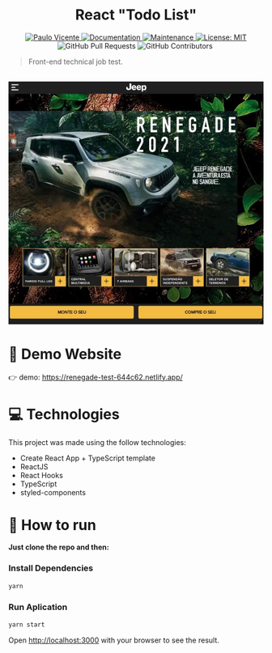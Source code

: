 <h1 align="center">React "Todo List"</h1>

<p align="center">
  <a href="https://www.linkedin.com/in/paulo-vicente-6abab0198/">
    <img alt="Paulo Vicente" src="https://img.shields.io/badge/-PauloVicente-f4bc41?style=flat&logo=Linkedin&logoColor=white" />
  </a>
  <a href="https://github.com/0xb0b1/renegade-jeep#readme">
    <img alt="Documentation" src="https://img.shields.io/badge/documentation-yes-f4bc41.svg" target="_blank" />
  </a>
  <a href="https://github.com/0xb0b1/renegade-jeep/graphs/commit-activity">
    <img alt="Maintenance" src="https://img.shields.io/badge/Maintained%3F-yes-f4bc41.svg" target="_blank" />
  </a>
  <a href="https://github.com/0xb0b1/renegade-jeep/blob/master/LICENSE">
    <img alt="License: MIT" src="https://img.shields.io/badge/License-MIT-f4bc41.svg" target="_blank" />
  </a>
  <img alt="GitHub Pull Requests" src="https://img.shields.io/github/issues-pr/0xb0b1/renegade-jeep?color=f4bc41" />
  <img alt="GitHub Contributors" src="https://img.shields.io/github/contributors/0xb0b1/renegade-jeep?color=f4bc41" />
  <img alt="" src="https://img.shields.io/github/repo-size/0xb0b1/renegade-jeep?color=f4bc41" />
</p>

> Front-end technical job test.


<br />
<div align="center">
  <img src="https://github.com/0xb0b1/renegade-jeep/blob/master/screenshot.jpg" width="720">
</div>

# :eyes: Demo Website
👉  demo: https://renegade-test-644c62.netlify.app/

# :computer: Technologies
This project was made using the follow technologies:

* Create React App + TypeScript template
* ReactJS
* React Hooks
* TypeScript
* styled-components

# :construction_worker: How to run
**Just clone the repo and then:**

### Install Dependencies
```bash
yarn
```
### Run Aplication
```bash 
yarn start 
```

Open [http://localhost:3000](http://localhost:3000) with your browser to see the result.
<br>
